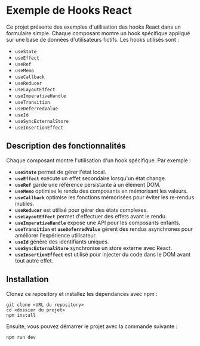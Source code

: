 # Exemple de Hooks React

Ce projet présente des exemples d'utilisation des hooks React dans un formulaire simple. Chaque composant montre un hook spécifique appliqué sur une base de données d'utilisateurs fictifs. Les hooks utilisés sont :

- `useState`
- `useEffect`
- `useRef`
- `useMemo`
- `useCallback`
- `useReducer`
- `useLayoutEffect`
- `useImperativeHandle`
- `useTransition`
- `useDeferredValue`
- `useId`
- `useSyncExternalStore`
- `useInsertionEffect`

## Description des fonctionnalités

Chaque composant montre l'utilisation d'un hook spécifique. Par exemple :

- **`useState`** permet de gérer l'état local.
- **`useEffect`** exécute un effet secondaire lorsqu'un état change.
- **`useRef`** garde une référence persistante à un élément DOM.
- **`useMemo`** optimise le rendu des composants en mémorisant les valeurs.
- **`useCallback`** optimise les fonctions mémorisées pour éviter les re-rendus inutiles.
- **`useReducer`** est utilisé pour gérer des états complexes.
- **`useLayoutEffect`** permet d'effectuer des effets avant le rendu.
- **`useImperativeHandle`** expose une API pour les composants enfants.
- **`useTransition`** et **`useDeferredValue`** gèrent des rendus asynchrones pour améliorer l'expérience utilisateur.
- **`useId`** génère des identifiants uniques.
- **`useSyncExternalStore`** synchronise un store externe avec React.
- **`useInsertionEffect`** est utilisé pour injecter du code dans le DOM avant tout autre effet.

## Installation

Clonez ce repository et installez les dépendances avec npm :

```
git clone <URL du repository> 
cd <dossier du projet> 
npm install

```


Ensuite, vous pouvez démarrer le projet avec la commande suivante :

```
npm run dev
```